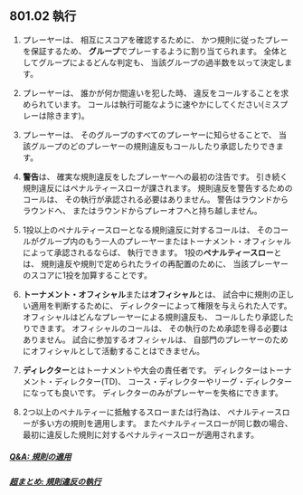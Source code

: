 ## 801.02 執行

1. プレーヤーは、
相互にスコアを確認するために、
かつ規則に従ったプレーを保証するため、
**グループ**でプレーするように割り当てられます。
全体としてグループによるどんな判定も、
当該グループの過半数を以って決定します。

1. プレーヤーは、
誰かが何か間違いを犯した時、
違反をコールすることを求められています。
コールは執行可能なように速やかにしてください(ミスプレーは除きます)。

1. プレーヤーは、
そのグループのすべてのプレーヤーに知らせることで、
当該グループのどのプレーヤーの規則違反もコールしたり承認したりできます。

1. **警告**は、
確実な規則違反をしたプレーヤーへの最初の注告です。
引き続く規則違反にはペナルティースローが課されます。
規則違反を警告するためのコールは、
その執行が承認される必要はありません。
警告はラウンドからラウンドへ、
またはラウンドからプレーオフへと持ち越しません。

1. 1投以上のペナルティースローとなる規則違反に対するコールは、
そのコールがグループ内のもう一人のプレーヤーまたはトーナメント・オフィシャルによって承認されるならば、
執行できます。
1投の**ペナルティースロー**とは、
規則違反や規則で定められたライの再配置のために、
当該プレーヤーのスコアに1投を加算することです。

1. **トーナメント・オフィシャル**または**オフィシャル**とは、
試合中に規則の正しい適用を判断するために、
ディレクターによって権限を与えられた人です。
オフィシャルはどんなプレーヤーによる規則違反も、
コールしたり承認したりできます。
オフィシャルのコールは、
その執行のため承認を得る必要はありません。
試合に参加するオフィシャルは、
自部門のプレーヤーのためにオフィシャルとして活動することはできません。

1. **ディレクター**とはトーナメントや大会の責任者です。
ディレクターはトーナメント・ディレクター(TD)、
コース・ディレクターやリーグ・ディレクターになっても良いです。
ディレクターのみがプレーヤーを失格にできます。

1. 2つ以上のペナルティーに抵触するスローまたは行為は、
ペナルティースローが多い方の規則を適用します。
またペナルティースローが同じ数の場合、
最初に違反した規則に対するペナルティースローが適用されます。

##### [Q&A: 規則の適用](qa-app)
##### [超まとめ: 規則違反の執行](enforcement)
